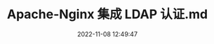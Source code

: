 ﻿---
categories:
- 编程语言
copyright: true
date: 2022-11-08 12:49:47
description: ''
slug: Apache-And-Nginx-Integrate-LDAP-Authentication
tags:
- Apache
- Nginx
- LDAP
- 认证
title: Apache-Nginx 集成 LDAP 认证.md
toc: true
image: 
---
